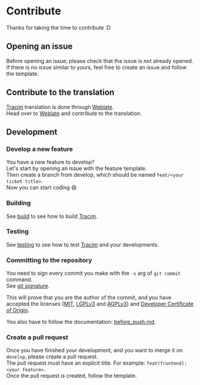 # Contribute

Thanks for taking the time to contribute :D

## Opening an issue

Before opening an issue, please check that the issue is not already opened.  
If there is no issue similar to yours, feel free to create an issue and follow the template.

## Contribute to the translation

[Tracim](https://www.tracim.fr) translation is done through [Weblate](https://weblate.org/tracim/tracim/).  
Head over to [Weblate](https://weblate.org/tracim/tracim/) and contribute to the translation.

## Development

### Develop a new feature

You have a new feature to develop?  
Let's start by opening an issue with the feature template.  
Then create a branch from develop, which should be named `feat/<your ticket title>`.  
Now you can start coding 😄

### Building

See [build](/docs/development/getting_started.md) to see how to build [Tracim](https://www.tracim.fr).

### Testing

See [testing](/docs/development/test/testing.md) to see how to test [Tracim](https://www.tracim.fr) and your developments.

### Committing to the repository

You need to sign every commit you make with the `-s` arg of `git commit` command.  
See [git signature](https://git-scm.com/docs/git-commit#git-commit--s).

This will prove that you are the author of the commit, and you have accepted the licenses
([MIT](https://opensource.org/licenses/MIT), [LGPLv3](https://www.gnu.org/licenses/lgpl-3.0.html)
and [AGPLv3](https://www.gnu.org/licenses/agpl-3.0.html)) and [Developer Certificate of Origin](/docs/DCO).

You also have to follow the documentation: [before_push.md](/docs/development/before_push.md).

### Create a pull request

Once you have finished your development, and you want to merge it on `develop`, please create a pull request.  
The pull request must have an explicit title. For example: `feat(frontend): <your feature>`.  
Once the pull request is created, follow the template.
